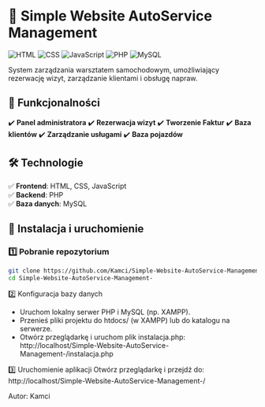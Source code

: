 # 🚗 Simple Website AutoService Management

![HTML](https://img.shields.io/badge/Language-HTML-orange.svg)
![CSS](https://img.shields.io/badge/Language-CSS-blue.svg)
![JavaScript](https://img.shields.io/badge/Language-JavaScript-yellow.svg)
![PHP](https://img.shields.io/badge/Backend-PHP-purple.svg)
![MySQL](https://img.shields.io/badge/Database-MySQL-lightblue.svg)

System zarządzania warsztatem samochodowym, umożliwiający rezerwację wizyt, zarządzanie klientami i obsługę napraw.
## 📌 Funkcjonalności
✔️ **Panel administratora** 
✔️ **Rezerwacja wizyt**
✔️ **Tworzenie Faktur** 
✔️ **Baza klientów** 
✔️ **Zarządzanie usługami** 
✔️ **Baza pojazdów** 

## 🛠️ Technologie
✅ **Frontend**: HTML, CSS, JavaScript  
✅ **Backend**: PHP  
✅ **Baza danych**: MySQL  

## 🚀 Instalacja i uruchomienie
### **1️⃣ Pobranie repozytorium**
```bash
git clone https://github.com/Kamci/Simple-Website-AutoService-Management-.git
cd Simple-Website-AutoService-Management-
```
2️⃣ Konfiguracja bazy danych
- Uruchom lokalny serwer PHP i MySQL (np. XAMPP).
- Przenieś pliki projektu do htdocs/ (w XAMPP) lub do katalogu na serwerze.
- Otwórz przeglądarkę i uruchom plik instalacja.php:
    http://localhost/Simple-Website-AutoService-Management-/instalacja.php

3️⃣  Uruchomienie aplikacji
Otwórz przeglądarkę i przejdź do:
  http://localhost/Simple-Website-AutoService-Management-/


Autor: Kamci
